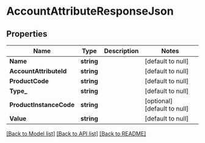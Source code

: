 # AccountAttributeResponseJson

## Properties
Name | Type | Description | Notes
------------ | ------------- | ------------- | -------------
**Name** | **string** |  | [default to null]
**AccountAttributeId** | **string** |  | [default to null]
**ProductCode** | **string** |  | [default to null]
**Type_** | **string** |  | [default to null]
**ProductInstanceCode** | **string** |  | [optional] [default to null]
**Value** | **string** |  | [default to null]

[[Back to Model list]](../README.md#documentation-for-models) [[Back to API list]](../README.md#documentation-for-api-endpoints) [[Back to README]](../README.md)


